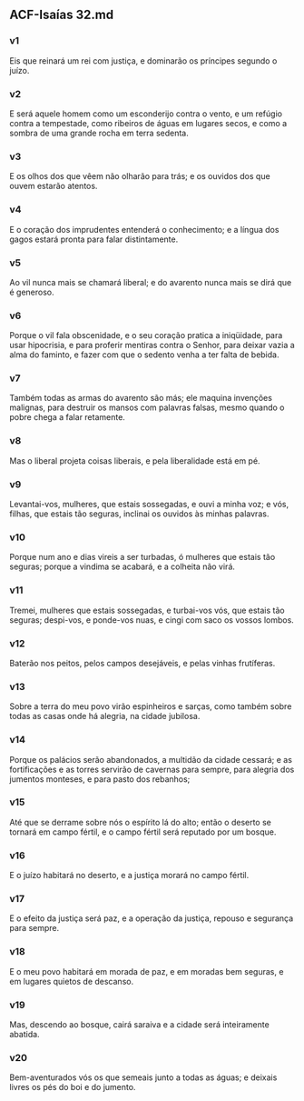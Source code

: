 ## ACF-Isaías 32.md
### v1
 Eis que reinará um rei com justiça, e dominarão os príncipes segundo o juízo.
### v2
 E será aquele homem como um esconderijo contra o vento, e um refúgio contra a tempestade, como ribeiros de águas em lugares secos, e como a sombra de uma grande rocha em terra sedenta.
### v3
 E os olhos dos que vêem não olharão para trás; e os ouvidos dos que ouvem estarão atentos.
### v4
 E o coração dos imprudentes entenderá o conhecimento; e a língua dos gagos estará pronta para falar distintamente.
### v5
 Ao vil nunca mais se chamará liberal; e do avarento nunca mais se dirá que é generoso.
### v6
 Porque o vil fala obscenidade, e o seu coração pratica a iniqüidade, para usar hipocrisia, e para proferir mentiras contra o Senhor, para deixar vazia a alma do faminto, e fazer com que o sedento venha a ter falta de bebida.
### v7
 Também todas as armas do avarento são más; ele maquina invenções malignas, para destruir os mansos com palavras falsas, mesmo quando o pobre chega a falar retamente.
### v8
 Mas o liberal projeta coisas liberais, e pela liberalidade está em pé.
### v9
 Levantai-vos, mulheres, que estais sossegadas, e ouvi a minha voz; e vós, filhas, que estais tão seguras, inclinai os ouvidos às minhas palavras.
### v10
 Porque num ano e dias vireis a ser turbadas, ó mulheres que estais tão seguras; porque a vindima se acabará, e a colheita não virá.
### v11
 Tremei, mulheres que estais sossegadas, e turbai-vos vós, que estais tão seguras; despi-vos, e ponde-vos nuas, e cingi com saco os vossos lombos.
### v12
 Baterão nos peitos, pelos campos desejáveis, e pelas vinhas frutíferas.
### v13
 Sobre a terra do meu povo virão espinheiros e sarças, como também sobre todas as casas onde há alegria, na cidade jubilosa.
### v14
 Porque os palácios serão abandonados, a multidão da cidade cessará; e as fortificações e as torres servirão de cavernas para sempre, para alegria dos jumentos monteses, e para pasto dos rebanhos;
### v15
 Até que se derrame sobre nós o espírito lá do alto; então o deserto se tornará em campo fértil, e o campo fértil será reputado por um bosque.
### v16
 E o juízo habitará no deserto, e a justiça morará no campo fértil.
### v17
 E o efeito da justiça será paz, e a operação da justiça, repouso e segurança para sempre.
### v18
 E o meu povo habitará em morada de paz, e em moradas bem seguras, e em lugares quietos de descanso.
### v19
 Mas, descendo ao bosque, cairá saraiva e a cidade será inteiramente abatida.
### v20
 Bem-aventurados vós os que semeais junto a todas as águas; e deixais livres os pés do boi e do jumento.
